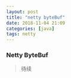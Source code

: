```yaml
---
layout: post
title: "netty byteBuf"
date: 2018-11-04 21:09
categories: [java]
tags: netty
---
```


### Netty ByteBuf

> 待续